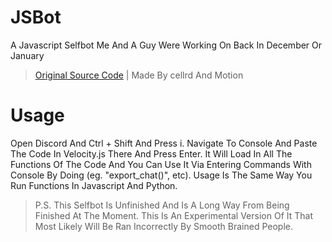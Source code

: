 # JSBot
A Javascript Selfbot Me And A Guy Were Working On Back In December Or January

> [Original Source Code](https://replit.com/@MannyCodes/Narv-Motion-selfbot?v=1) | 
> Made By cellrd And Motion

# Usage
Open Discord And Ctrl + Shift And Press i. Navigate To Console And Paste The Code In Velocity.js There And Press Enter. It Will Load In All The Functions Of The Code And You Can Use It Via Entering Commands With Console By Doing (eg. "export_chat()", etc). Usage Is The Same Way You Run Functions In Javascript And Python.

> P.S. This Selfbot Is Unfinished And Is A Long Way From Being Finished At The Moment. This Is An Experimental Version Of It That Most Likely Will Be Ran Incorrectly By Smooth Brained People.
